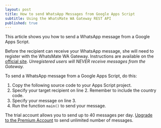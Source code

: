 ```yaml
---
layout: post
title: How to send WhatsApp Messages from Google Apps Script
subtitle: Using the WhatsMate WA Gateway REST API
published: true
---
```


This article shows you how to send a WhatsApp message from a Google Apps Script.

Before the recipient can receive your WhatsApp message, she will need to register with the WhatsMate WA Gateway. Instructions are available on the [official site](http://www.whatsmate.net/whatsapp-gateway.html). *Unregistered users will NEVER receive messages from the Gateway.*


To send a WhatsApp message from a Google Apps Script, do this:

1. Copy the following source code to your Apps Script project.  <script src="https://gist.github.com/whatsmate/96637d1c46e1a199756f18413e739f7b.js"></script>
2. Specify your target recipient on line 2. Remember to include the country code.
3. Specify your message on line 3.
4. Run the function `main()` to send your message.


The trial account allows you to send up to 40 messages per day. [Upgrade to the Premium Account](http://www.whatsmate.net/premium-account.html) to send unlimited number of messages.


<br>
<script async src="//pagead2.googlesyndication.com/pagead/js/adsbygoogle.js"></script>
<ins class="adsbygoogle"
     style="display:inline-block;width:728px;height:90px"
     data-ad-client="ca-pub-7383487179928477"
     data-ad-slot="6959057004"></ins>
<script>
(adsbygoogle = window.adsbygoogle || []).push({});
</script>
<br>

